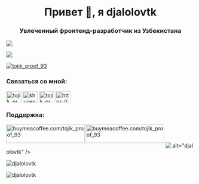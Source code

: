 <h1 align="center">Привет 👋, я djalolovtk</h1>
<h3 align="center">Увлеченный фронтенд-разработчик из Узбекистана</h3>

<p align="left"> <img src="https://komarev.com/ghpvc/?username=djalolovtk&label=Profile%20views&color=0e75b6&style=flat" /> </p>

<p align="left"> <a href="https://github.com/ryo-ma/github-profile-trophy"><img src="https://github-profile-trophy.vercel.app/?username=djalolovtk"</a> </p>

<p align="left"> <a href="https://twitter.com/tojik_proof_93" target="blank"><img src="https://img.shields.io/twitter/follow/tojik_proof_93?logo=twitter&style=for-the-badge" alt="tojik_proof_93" /></a> </p>

<h3 align="left">Связаться со мной:</h3>
<p align="left">
<a href="https://twitter.com/tojik_proof_93" target="blank"><img align="center" src="https://raw.githubusercontent.com/rahuldkjain/github-profile-readme-generator/master/src/images/icons/Social/twitter.svg" alt="tojik_proof_93" height="30" width="40" /></a>
<a href="https://fb.com/khusen.dzhalolov" target="blank"><img align="center" src="https://raw.githubusercontent.com/rahuldkjain/github-profile-readme-generator/master/src/images/icons/Social/facebook.svg" alt="khusen.dzhalolov" height="30" width="40" /></a>
<a href="https://instagram.com/tojik_proof_93" target="blank"><img align="center" src="https://raw.githubusercontent.com/rahuldkjain/github-profile-readme-generator/master/src/images/icons/Social/instagram.svg" alt="tojik_proof_93" height="30" width="40" /></a>
<a href="https://www.youtube.com/c/https://youtube.com/@saveeditoronlinecom?si=gka6-sqz19yw6kvc" target="blank"><img align="center" src="https://raw.githubusercontent.com/rahuldkjain/github-profile-readme-generator/master/src/images/icons/Social/youtube.svg" alt="https://youtube.com/@saveeditoronlinecom?si=gka6-sqz19yw6kvc" height="30" width="40" /></a>
</p>

<h3 align="left">Поддержка:</h3>
<p> <a href="https://www.buymeacoffee.com/buymeacoffee.com/tojik_proof_93"> <img align="left" src="https://cdn.buymeacoffee.com/buttons/v2/default-yellow.png" height="50" width="210" alt="buymeacoffee.com/tojik_proof_93" /></a> <a href="https://ko-fi.com/buymeacoffee.com/tojik_proof_93"> <img align="left" src="https://cdn.ko-fi.com/cdn/kofi3.png?v=3" height="50" width="210" alt="buymeacoffee.com/tojik_proof_93" /></a> </p><br><br>

<p><img align="left" src="https://github-readme-stats.vercel.app/api/top-langs?username=djalolovtk&show_icons=true&locale=en&layout=compact"

alt="djalolovtk" /></p> <p> <img align="center" src="https://github-readme-stats.vercel.app/api?username=djalolovtk&show_icons=true&locale=en" alt="djalolovtk" /></p>

<p><img align="center" src="https://github-readme-streak-stats.herokuapp.com/?user=djalolovtk&" alt="djalolovtk" /></p>
